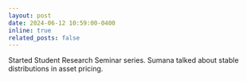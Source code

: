 ```yaml
---
layout: post
date: 2024-06-12 10:59:00-0400
inline: true
related_posts: false
---
```


Started Student Research Seminar series. Sumana talked about stable distributions in asset pricing.
